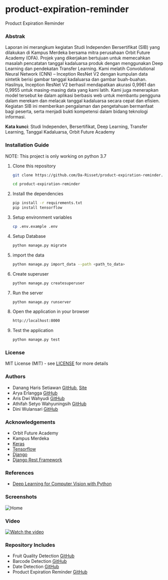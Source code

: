 # product-expiration-reminder
Product Expiration Reminder


### Abstrak

Laporan ini merangkum kegiatan Studi Independen Bersertifikat (SIB) yang
dilakukan di Kampus Merdeka bersama mitra perusahaan Orbit Future Academy
(OFA). Projek yang dikerjakan bertujuan untuk memecahkan masalah pencatatan
tanggal kadaluarsa produk dengan menggunakan Deep Learning dan pendekatan
Transfer Learning. Kami melatih Convolutional Neural Network (CNN) –
Inception ResNet V2 dengan kumpulan data sintetik berisi gambar tanggal
kadaluarsa dan gambar buah-buahan. Hasilnya, Inception ResNet V2 berhasil
mendapatkan akurasi 0,9961 dan 0,9955 untuk masing-masing data yang kami latih.
Kami juga menerapkan model tersebut ke dalam aplikasi berbasis web untuk
membantu pengguna dalam merekam dan melacak tanggal kadaluarsa secara cepat
dan efisien. Kegiatan SIB ini memberikan pengalaman dan pengetahuan
bermanfaat bagi peserta, serta menjadi bukti kompetensi dalam bidang teknologi
informasi.

**Kata kunci**: Studi Independen, Bersertifikat, Deep Learning, Transfer Learning,
Tanggal Kadaluarsa, Orbit Future Academy


### Installation Guide

NOTE: This project is only working on python 3.7

1. Clone this repository
    ```bash
    git clone https://github.com/Da-Risset/product-expiration-reminder.git
    
    cd product-expiration-reminder
   ```
2. Install the dependencies
    ```bash
    pip install -r requirements.txt
    pip install tensorflow
    ```
3. Setup environment variables
    ```bash
    cp .env.example .env
    ```
4. Setup Database
    ```bash
    python manage.py migrate
    ```
5. import the data
    ```bash
    python manage.py import_data --path <path_to_data>
    ```
6. Create superuser
    ```bash
    python manage.py createsuperuser
    ```
7. Run the server
    ```bash
    python manage.py runserver
    ```
8. Open the application in your browser
    ```bash
    http://localhost:8000
    ```
9. Test the application
    ```bash
    python manage.py test
    ```
   
### License
MIT License (MIT) - see [LICENSE](LICENSE) for more details

### Authors
- Danang Haris Setiawan [GitHub](https://github.com/danangharissetiawan), [Site](https://danangharis.com)
- Arya Erlangga [GitHub](https://github.com/orgs/Da-Risset/people/NotFound909)
- Aris Dwi Wahyudi [GitHub](https://github.com/orgs/Da-Risset/people/Arisdwi666)
- Athifah Setyo Wahyuningsih [GitHub](https://github.com/orgs/Da-Risset/people/ATHIFAHS)
- Dini Wulansari [GitHub](https://github.com/orgs/Da-Risset/people/diniwulansari)

### Acknowledgements
- Orbit Future Academy
- Kampus Merdeka
- [Keras](https://keras.io/)
- [Tensorflow](https://www.tensorflow.org/)
- [Django](https://www.djangoproject.com/)
- [Django Rest Framework](https://www.django-rest-framework.org/)

### References
- [Deep Learning for Computer Vision with Python](https://www.pyimagesearch.com/deep-learning-computer-vision-python-book/)

### Screenshots
![Home](screenshots/1.png)

### Video
[![Watch the video](https://img.youtube.com/vi/4Z9Z5Z0ZQ0o/maxresdefault.jpg)](https://drive.google.com/file/d/1zNgCnN7yMsWTkHTjxcM8nx2jWcI3naa7/view?usp=share_link)

### Repository Includes
- Fruit Quality Detection [GitHub](https://github.com/Da-Risset/fruit-quality)
- Barcode Detection [GitHub](https://github.com/Da-Risset/barcode-recognition)
- Date Detection [GitHub](https://github.com/Da-Risset/date-expired)
- Product Expiration Reminder [GitHub](https://github.com/Da-Risset/product-expiration-reminder)